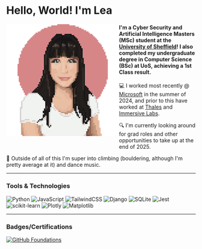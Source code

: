 <div>
  <h1>Hello, World! I'm Lea</h1>
</div>

<!-- .·:*¨༺✧ *:･ﾟ✧* :･ﾟ✧&#9; 
&#9; ✧･ﾟ: *✧･ﾟ:* ✧༻¨*:·. -->

<img align="left" src="unnamed.png" width="300" style="margin-bottom: 50px;">
<h4>I'm a Cyber Security and Artificial Intelligence Masters (MSc) student at the <a href="https://www.sheffield.ac.uk">University of Sheffield</a>! I also completed my undergraduate degree in Computer Science (BSc) at UoS, achieving a 1st Class result.</h4>

:computer: I worked most recently @ <a href="https://www.microsoft.com/">Microsoft</a> in the summer of 2024, and prior to this have worked at <a href="https://www.thalesgroup.com/">Thales</a> and <a href="https://www.immersivelabs.com/">Immersive Labs</a>.

:mag: I'm currently looking around for grad roles and other opportunities to take up at the end of 2025.

:high_brightness: Outside of all of this I'm super into climbing (bouldering, although I'm pretty average at it) and dance music.

<hr>

### Tools & Technologies

![Python](https://img.shields.io/badge/python-3670A0?style=for-the-badge&logo=python&logoColor=ffdd54)
![JavaScript](https://img.shields.io/badge/javascript-%23323330.svg?style=for-the-badge&logo=javascript&logoColor=%23F7DF1E)
![TailwindCSS](https://img.shields.io/badge/tailwindcss-%2338B2AC.svg?style=for-the-badge&logo=tailwind-css&logoColor=white)
![Django](https://img.shields.io/badge/django-%23092E20.svg?style=for-the-badge&logo=django&logoColor=white)
![SQLite](https://img.shields.io/badge/sqlite-%2307405e.svg?style=for-the-badge&logo=sqlite&logoColor=white)
![Jest](https://img.shields.io/badge/-jest-%23C21325?style=for-the-badge&logo=jest&logoColor=white)
![scikit-learn](https://img.shields.io/badge/scikit--learn-%23F7931E.svg?style=for-the-badge&logo=scikit-learn&logoColor=white)
![Plotly](https://img.shields.io/badge/Plotly-%233F4F75.svg?style=for-the-badge&logo=plotly&logoColor=white)
![Matplotlib](https://img.shields.io/badge/Matplotlib-%23ffffff.svg?style=for-the-badge&logo=Matplotlib&logoColor=black)

<hr>

### Badges/Certifications

<!--START_SECTION:badges-->
[![GitHub Foundations](https://images.credly.com/size/110x110/images/024d0122-724d-4c5a-bd83-cfe3c4b7a073/image.png)](http://www.credly.com/badges/04e7536c-5f90-4941-86ed-52532788f4c2 "GitHub Foundations")
<!--END_SECTION:badges-->

<!--
<hr>

### A Bit More About Me
<img align="right" src="octocat-1723540643465.png" width="150" style="margin-bottom: 50px; transform: scaleY(-1);">
-->
